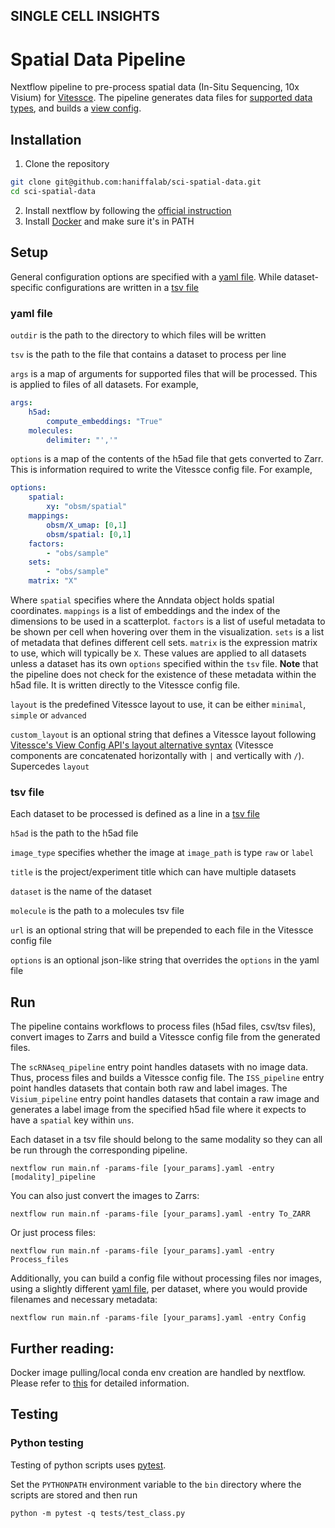 ## SINGLE CELL INSIGHTS

# Spatial Data Pipeline

Nextflow pipeline to pre-process spatial data (In-Situ Sequencing, 10x Visium) for [Vitessce](http://github.com/hms-dbmi/vitessce/#readme). The pipeline generates data files for [supported data types](http://vitessce.io/docs/data-types-file-types/), and builds a [view config](http://vitessce.io/docs/view-config-json/).

## Installation

1. Clone the repository

```sh
git clone git@github.com:haniffalab/sci-spatial-data.git
cd sci-spatial-data
```

2. Install nextflow by following the [official instruction](https://www.nextflow.io/index.html#GetStarted)
3. Install [Docker](https://docs.docker.com/engine/install/) and make sure it's in PATH


## Setup

General configuration options are specified with a [yaml file](templates/visium_template.yaml). While dataset-specific configurations are written in a [tsv file](templates/visium_template.tsv)

### yaml file

`outdir` is the path to the directory to which files will be written

`tsv` is the path to the file that contains a dataset to process per line

`args` is a map of arguments for supported files that will be processed. This is applied to files of all datasets. For example,
```yaml
args:
    h5ad:
        compute_embeddings: "True"
    molecules:
        delimiter: "','" 
```

`options` is a map of the contents of the h5ad file that gets converted to Zarr. This is information required to write the Vitessce config file. For example,
```yaml
options:
    spatial:
        xy: "obsm/spatial"
    mappings:
        obsm/X_umap: [0,1]
        obsm/spatial: [0,1]
    factors:
        - "obs/sample"
    sets:
        - "obs/sample"
    matrix: "X"
```
Where `spatial` specifies where the Anndata object holds spatial coordinates. `mappings` is a list of embeddings and the index of the dimensions to be used in a scatterplot. `factors` is a list of useful metadata to be shown per cell when hovering over them in the visualization. `sets` is a list of metadata that defines different cell sets. `matrix` is the expression matrix to use, which will typically be `X`. These values are applied to all datasets unless a dataset has its own `options` specified within the `tsv` file.
**Note** that the pipeline does not check for the existence of these metadata within the h5ad file. It is written directly to the Vitessce config file.

`layout` is the predefined Vitessce layout to use, it can be either `minimal`, `simple` or `advanced`

`custom_layout` is an optional string that defines a Vitessce layout following [Vitessce's View Config API's layout alternative syntax](https://vitessce.github.io/vitessce-python/api_config.html#vitessce.config.VitessceConfig.layout) (Vitessce components are concatenated horizontally with `|` and vertically with `/`). Supercedes `layout`


### tsv file

Each dataset to be processed is defined as a line in a [tsv file](templates/visium_template.tsv)

`h5ad` is the path to the h5ad file

`image_type` specifies whether the image at `image_path` is type `raw` or `label`

`title` is the project/experiment title which can have multiple datasets

`dataset` is the name of the dataset

`molecule` is the path to a molecules tsv file

`url` is an optional string that will be prepended to each file in the Vitessce config file

`options` is an optional json-like string that overrides the `options` in the yaml file

## Run

The pipeline contains workflows to process files (h5ad files, csv/tsv files), convert images to Zarrs and build a Vitessce config file from the generated files.

The `scRNAseq_pipeline` entry point handles datasets with no image data. Thus, process files and builds a Vitessce config file.
The `ISS_pipeline` entry point handles datasets that contain both raw and label images.
The `Visium_pipeline` entry point handles datasets that contain a raw image and generates a label image from the specified h5ad file where it expects to have a `spatial` key within `uns`.

Each dataset in a tsv file should belong to the same modality so they can all be run through the corresponding pipeline. 

```
nextflow run main.nf -params-file [your_params].yaml -entry [modality]_pipeline
```

You can also just convert the images to Zarrs:

```
nextflow run main.nf -params-file [your_params].yaml -entry To_ZARR
```

Or just process files:

```
nextflow run main.nf -params-file [your_params].yaml -entry Process_files
```

Additionally, you can build a config file without processing files nor images, using a slightly different [yaml file](templates/config_template.yaml), per dataset, where you would provide filenames and necessary metadata:

```
nextflow run main.nf -params-file [your_params].yaml -entry Config
```

Further reading:
--- 

Docker image pulling/local conda env creation are handled by nextflow. Please refer to [this](https://www.nextflow.io/docs/latest/getstarted.html) for detailed information.


## Testing

### Python testing

Testing of python scripts uses [pytest](https://docs.pytest.org/en/7.1.x/).

Set the `PYTHONPATH` environment variable to the `bin` directory where the scripts are stored and then run
```
python -m pytest -q tests/test_class.py
```
